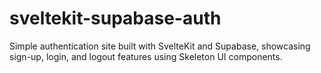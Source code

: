 # sveltekit-supabase-auth
Simple authentication site built with SvelteKit and Supabase, showcasing sign-up, login, and logout features using Skeleton UI components.
